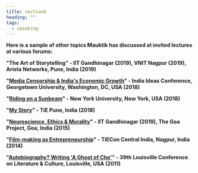 ```yaml
---
title: section6
heading: ""
tags:
  - speaking
---
```

**Here is a sample of other topics Mauktik has discussed at invited lectures at various forums:**

**"The Art of Storytelling" - IIT Gandhinagar (2019), VNIT Nagpur (2019), Arista Networks, Pune, India (2019)**

**"[Media Censorship & India's Economic Growth](https://india.georgetown.edu/events/film-screening-riding-on-a-sunbeam)" - India Ideas Conference, Georgetown University, Washington, DC, USA (2018)**

**"[Riding on a Sunbeam](https://southasianyu.org/event/riding-sunbeam-film-screening-discussion-mauktik-kulkarni/)" - New York University, New York, USA (2018)**

**"[My Story](https://hub.tie.org/e/tiepune22ndmarch2018)" - TiE Pune, India (2018)**

**"[Neuroscience, Ethics & Morality](http://funnel.thegoaproject.com/2015/)" - IIT Gandhinagar (2019), The Goa Project, Goa, India (2015)**

**"[Film-making as Entrepreneurship](http://tiecon2014.doattend.com/)" - TiECon Central India, Nagpur, India (2014)**

**"[Autobiography? Writing 'A Ghost of Che'](http://www.academia.edu/34601867/_Before_the_Rashomon_Effect_Masnata_Francesca_da_Rimini_and_the_Dawn_of_Postmodernism._)" - 39th Louisville Conference on Literature & Culture, Louisville, USA (2011)**